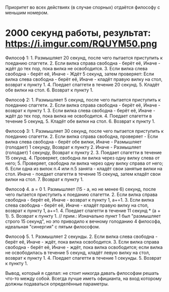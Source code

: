 Приоритет во всех действиях (в случае спорных) отдаётся философу с меньшим номером.

# 2000 секунд работы, результат: https://i.imgur.com/RQUYM50.png

Философ 1:
	1. Размышляет 20 секунд, после чего пытается приступить к поеданию спаггети.
	2. Если вилка справа свободна - берёт её,
	   Иначе - ждёт до тех пор, пока вилка не освободится.
	3. Если вилка слева свободна - берёт её,
	   Иначе - 
			Ждёт 5 секунд, затем проверяет:
				Если вилка слева свободна - берёт её,
				Иначе - кладёт правую вилку на стол, возврат к пункту 1.
	4. Поедает спаггети в течение 20 секунд.
	5. Кладёт обе вилки на стол.
	6. Возврат к пункту 1.
	
Философ 2:
	1. Размышляет 5 секунд, после чего пытается приступить к поеданию спаггети.
	2. Если вилка справа свободна - берёт её,
	   Иначе - возврат к пункту 1.
	3. Если вилка слева свободна - берёт её,
	   Иначе - ждёт до тех пор, пока вилка не освободится.
	4. Поедает спагетти в течение 5 секунд.
	5. Кладёт обе вилки на стол.
	6. Возврат к пункту 1.

Философ 3:
	1. Размышляет 30 секунд, после чего пытается приступить к поеданию спагетти.
	2. Если вилка справа свободна, проверяет -
			Если вилка слева свободна - берёт обе вилки,
			Иначе -
				Размышляет (голодает) 1 секунду,
				Возврат к пункту 2.
	   Иначе -
			Размышляет (голодает) 1 секунду,
			Возврат к пункту 2.
	3. Поедает спагетти в течение 15 секунд.
	4. Проверяет, свободна ли вилка через одну вилку слева от него;
	5. Проверяет, свободна ли вилка через одну вилку справа от него;
	6. Если одна из вилок п.4 или п.5 занята - кладёт свои занятые вилки на стол.
	   Иначе - поедает спагетти в течение 15 секунд, затем кладёт свои вилки на стол.
	7. Возврат к пункту 1.

Философ 4.
	a = 0
	1. Размышляет (15 - a, но не менее 6) секунд, после чего пытается приступить к поеданию спагетти.
	2. Если вилка справа свободна - берёт её,
	   Иначе - возврат к пункту 1, a+=1.
	3. Если вилка слева свободна - берёт её,
	   Иначе - кладёт правую вилку на стол,
			   возврат к пункту 1, 
			   a+=1.
	4. Поедает спагетти в течение 11 секунд * (a + 1).
	5. Возврат к пункту 1.
	// прим.: Изначально пункт 1 был "размышляет строго 15 секунд", но это приводило к вечному голоданию 4 философа, идеальная "синергия" с пятым философом.

Философ 5.
	1. Размышляет 2 секунды.
	2. Если вилка слева свободна - берёт её,
	   Иначе - ждёт, пока вилка освободится.
	3. Если вилка справа свободна - берёт её,
	   Иначе - 
			ждёт, пока вилка освободится;
			если вилка не освободилась в течение 5 секунд, 
				кладёт левую вилку на стол,
				возврат к пункту 1.
    4. Поедает спагетти в течение 1 секунды.
	5. Возврат к пункту 1.

Вывод, который я сделал: не стоит никогда давать философам решать что-то между собой. Всегда лучше иметь официанта, на вход которому должны подаваться определённые параметры.
